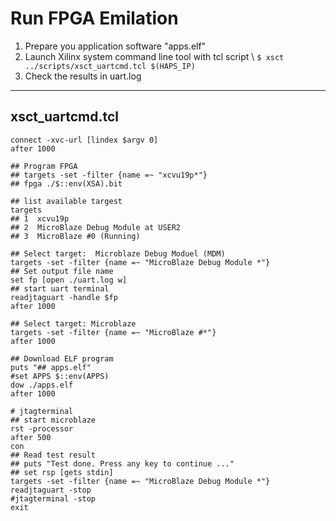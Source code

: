 # Run FPGA Emilation

1. Prepare you application software "apps.elf"
2. Launch Xilinx system command line tool with tcl script \ 
  ```$ xsct ../scripts/xsct_uartcmd.tcl $(HAPS_IP)```
3. Check the results in uart.log 

---
## xsct_uartcmd.tcl
```
connect -xvc-url [lindex $argv 0]
after 1000

## Program FPGA
## targets -set -filter {name =~ "xcvu19p*"}
## fpga ./$::env(XSA).bit

## list available targest
targets
## 1  xcvu19p
## 2  MicroBlaze Debug Module at USER2
## 3  MicroBlaze #0 (Running)

## Select target:  Microblaze Debug Moduel (MDM)
targets -set -filter {name =~ "MicroBlaze Debug Module *"}
## Set output file name
set fp [open ./uart.log w]
## start uart terminal
readjtaguart -handle $fp
after 1000

## Select target: Microblaze
targets -set -filter {name =~ "MicroBlaze #*"}
after 1000

## Download ELF program
puts "## apps.elf"
#set APPS $::env(APPS)
dow ./apps.elf
after 1000

# jtagterminal
## start microblaze
rst -processor
after 500
con
## Read test result
## puts "Test done. Press any key to continue ..."
## set rsp [gets stdin]
targets -set -filter {name =~ "MicroBlaze Debug Module *"}
readjtaguart -stop
#jtagterminal -stop
exit
```
